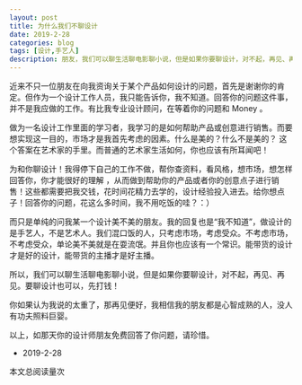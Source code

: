 ```yaml
---
layout: post
title: 为什么我们不聊设计
date: 2019-2-28
categories: blog
tags: [设计,手艺人]
description: 朋友，我们可以聊生活聊电影聊小说，但是如果你要聊设计，对不起，再见、再见。要聊设计也可以，先打钱！
---
```


近来不只一位朋友在向我资询关于某个产品如何设计的问题，首先是谢谢你的肯定。但作为一个设计工作人员，我只能告诉你，我不知道。回答你的问题这件事，并不是我应做的工作。有比我专业设计顾问，在等着你的问题和 Money 。

做为一名设计工作里面的学习者，我学习的是如何帮助产品或创意进行销售。而要想实现这一目的，市场才是我首先考虑的因素。什么是美的？什么不是美的？ 这个答案在艺术家的手里。而普通的艺术家生活如何，你也应该有所耳闻吧！

为和你聊设计！我得停下自己的工作不做，帮你查资料，看风格，想市场，想怎样回答你，你才能很好的理解 ，从而做到帮助你的产品或者你的创意点子进行销售！这些都需要把我交钱，花时间花精力去学的，设计经验投入进去。给你想点子！回答你的问题，花这么多时间，我不用吃饭的哇？：）

而只是单纯的问我某一个设计美不美的朋友。我的回复也是“我不知道”，做设计的是手艺人，不是艺术人。我们混口饭的人，只考虑市场，考虑受众。不考虑市场，不考虑受众，单论美不美就是在耍流氓。并且你也应该有一个常识。能带货的设计才是好的设计，能带货的主播才是好主播。

所以，我们可以聊生活聊电影聊小说，但是如果你要聊设计，对不起，再见、再见。要聊设计也可以，先打钱！

你如果认为我说的太重了，那再见便好，我相信我的朋友都是心智成熟的人，没人有功夫照料巨婴。

以上，如那天你的设计师朋友免费回答了你问题，请珍惜。

- 2019-2-28

<span id="busuanzi_container_page_pv">
  本文总阅读量<span id="busuanzi_value_page_pv"></span>次
</span>

